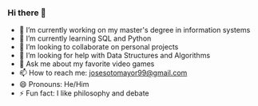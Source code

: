 ### Hi there 👋
- 🔭 I’m currently working on my master's degree in information systems 
- 🌱 I’m currently learning SQL and Python
- 👯 I’m looking to collaborate on personal projects
- 🤔 I’m looking for help with Data Structures and Algorithms 
- 💬 Ask me about my favorite video games
- 📫 How to reach me: josesotomayor99@gmail.com
- 😄 Pronouns: He/Him
- ⚡ Fun fact: I like philosophy and debate 

<!--
**JoseSotomayor99/JoseSotomayor99** is a ✨ _special_ ✨ repository because its `README.md` (this file) appears on your GitHub profile.

Here are some ideas to get you started:

- 🔭 I’m currently working on my master's degree in information systems 
- 🌱 I’m currently learning SQL and Python
- 👯 I’m looking to collaborate on personal projects
- 🤔 I’m looking for help with Data Structures and Algorithms 
- 💬 Ask me about my favorite video games
- 📫 How to reach me: josesotomayor99@gmail.com
- 😄 Pronouns: He/Him
- ⚡ Fun fact: I like philosophy and debate 
-->
